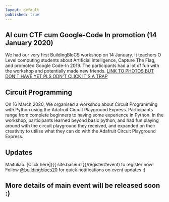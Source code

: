 ```yaml
---
layout: default
published: true
---
```


## AI cum CTF cum Google-Code In promotion (14 January 2020)
We had our very first BuildingBloCS workshop on 14 January. It teachers O Level computing students about Artificial Intelligence, Capture The Flag, and promoted Google Code-In 2019. The participants had a lot of fun with the workshop and potentially made new friends.
<a class="btn" href="https://docs.google.com/spreadsheets/d/1d04PgjLW7Uv2xsFUm5r1WwvjMiSpoik27xoNOG-iYGk/edit?usp=sharing">LINK TO PHOTOS BUT DON'T HAVE YET PLS ODN'T CLICK IT'S A TRAP</a>

## Circuit Programming
On 16 March 2020, We organised a workshop about Circuit Programming with Python using the Adafruit Circuit Playground Express. Participants range from complete beginners to having some experience in Python. In the workshop, participants learned beyond basic python, and had fun playing around with the circuit playground they received, and expanded on their creativity to utilise what they can do with the Adafruit Circuit Playground Express.

## Updates

Maituliao. [Click here]({{ site.baseurl }}/register#event) to register now!
Follow [@buildingblocs20](https://instagram.com/buildingblocs20) for quick notifications on event updates :)

<!--

## Fringe Games

We have **8 exciting games** lined up for you in BuildingBloCS 2018- From decoding secret passages, to solving puzzles, the possibilities are boundless! 
Participants will be pushed to work together and compete against other teams in a race against time.

Details and instructions of the fringe games will be released on the day itself for an element of surprise. **The Best Performing Team will win attractive prizes ;)**

# Photos

<a class="btn" href="https://photos.app.goo.gl/cntLndL2gY9cu0jK2">View Album</a>
-->
## More details of main event will be released soon :)
